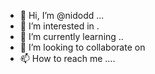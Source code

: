 - 👋 Hi, I’m @nidodd ...
- 👀 I’m interested in .
- 🌱 I’m currently learning ..
- 💞️ I’m looking to collaborate on 
- 📫 How to reach me ....

<!---
nidodd/nidodd is a ✨ special ✨ repository because its `README.md` (this file) appears on your GitHub profile.
You can click the Preview link to take a look at your changes.
--->

